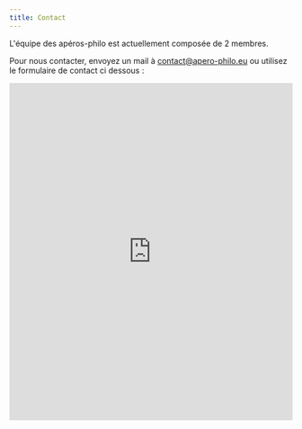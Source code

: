 ```yaml
---
title: Contact
---
```

L'équipe des apéros-philo est actuellement composée de 2 membres.

Pour nous contacter, envoyez un mail à [contact@apero-philo.eu](mailto:contact@apero-philo.eu) ou utilisez le formulaire de contact ci dessous :

<iframe title="Contact Form" src="https://plugins.crisp.chat/urn:crisp.im:contact-form:0/contact/005ca9b2-e351-44ef-8795-013ec11de595" referrerpolicy="origin" sandbox="allow-forms allow-popups allow-scripts allow-same-origin" width="100%" height="600px" frameborder="0"></iframe>